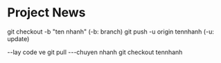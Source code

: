 # Project News
git checkout -b "ten nhanh"
(-b: branch)
git push -u origin tennhanh
(-u: update)

--lay code ve
git pull
---chuyen nhanh
git checkout tennhanh

